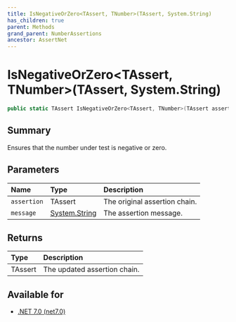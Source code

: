```yaml
---
title: IsNegativeOrZero<TAssert, TNumber>(TAssert, System.String)
has_children: true
parent: Methods
grand_parent: NumberAssertions
ancestor: AssertNet
---
```

# IsNegativeOrZero&lt;TAssert, TNumber&gt;(TAssert, System.String)

```csharp
public static TAssert IsNegativeOrZero<TAssert, TNumber>(TAssert assertion, System.String message);
```

## Summary
Ensures that the number under test is negative or zero.

## Parameters
|Name|Type|Description|
|:-|:-|:-|
|`assertion`|TAssert|The original assertion chain.|
|`message`|[System.String](https://learn.microsoft.com/en-us/dotnet/api/system.string)|The assertion message.|

## Returns
|Type|Description|
|:-|:-|
|TAssert|The updated assertion chain.|

## Available for
- [.NET 7.0 (net7.0)](https://versionsof.net/core/7.0/)
